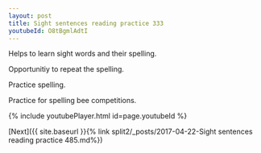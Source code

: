 ```yaml
---
layout: post
title: Sight sentences reading practice 333
youtubeId: O8tBgmlAdtI
---
```

 
 
Helps to learn sight words and their spelling.

Opportunitiy to repeat the spelling. 

Practice spelling. 
 
Practice for spelling bee competitions. 
 
{% include youtubePlayer.html id=page.youtubeId %}
 
 

[Next]({{ site.baseurl }}{% link  split2/_posts/2017-04-22-Sight sentences reading practice 485.md%})
 
